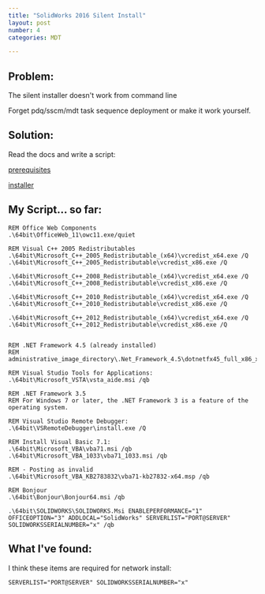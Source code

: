 ```yaml
---
title: "SolidWorks 2016 Silent Install"
layout: post
number: 4
categories: MDT

---
```


## Problem:

The silent installer doesn't work from command line

Forget pdq/sscm/mdt task sequence deployment or make it work yourself.

## Solution:
Read the docs and write a script:

[prerequisites](http://help.solidworks.com/2016/english/Installation/install_guide/c_prep_clients_admin_images.htm?id=7af121fe82ee461f874a77a5612dd53f#Pg0&ProductType=&ProductName=)

[installer](http://help.solidworks.com/2016/english/Installation/install_guide/c_installing_from_admin_image_command_line.htm?id=2f540a0df27f4c5fbb4adde8a7c9feee#Pg0&ProductType=&ProductName=)

## My Script... so far:
    REM Office Web Components
    .\64bit\OfficeWeb_11\owc11.exe/quiet

    REM Visual C++ 2005 Redistributables
    .\64bit\Microsoft_C++_2005_Redistributable_(x64)\vcredist_x64.exe /Q
    .\64bit\Microsoft_C++_2005_Redistributable\vcredist_x86.exe /Q

    .\64bit\Microsoft_C++_2008_Redistributable_(x64)\vcredist_x64.exe /Q
    .\64bit\Microsoft_C++_2008_Redistributable\vcredist_x86.exe /Q

    .\64bit\Microsoft_C++_2010_Redistributable_(x64)\vcredist_x64.exe /Q
    .\64bit\Microsoft_C++_2010_Redistributable\vcredist_x86.exe /Q

    .\64bit\Microsoft_C++_2012_Redistributable_(x64)\vcredist_x64.exe /Q
    .\64bit\Microsoft_C++_2012_Redistributable\vcredist_x86.exe /Q


    REM .NET Framework 4.5 (already installed)
    REM administrative_image_directory\.Net_Framework_4.5\dotnetfx45_full_x86_x64.exe

    REM Visual Studio Tools for Applications:
    .\64bit\Microsoft_VSTA\vsta_aide.msi /qb

    REM .NET Framework 3.5
    REM For Windows 7 or later, the .NET Framework 3 is a feature of the operating system.

    REM Visual Studio Remote Debugger:
    .\64bit\VSRemoteDebugger\install.exe /Q

    REM Install Visual Basic 7.1:
    .\64bit\Microsoft_VBA\vba71.msi /qb
    .\64bit\Microsoft_VBA_1033\vba71_1033.msi /qb

    REM - Posting as invalid
    .\64bit\Microsoft_VBA_KB2783832\vba71-kb27832-x64.msp /qb

    REM Bonjour
    .\64bit\Bonjour\Bonjour64.msi /qb

    .\64bit\SOLIDWORKS\SOLIDWORKS.Msi ENABLEPERFORMANCE="1" OFFICEOPTION="3" ADDLOCAL="SolidWorks" SERVERLIST="PORT@SERVER" SOLIDWORKSSERIALNUMBER="x" /qb

## What I've found:
I think these items are required for network install:

    SERVERLIST="PORT@SERVER" SOLIDWORKSSERIALNUMBER="x"
